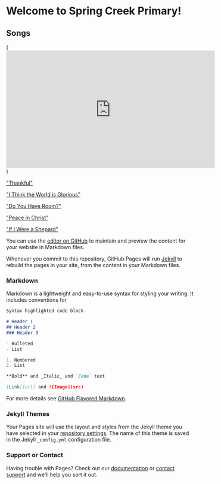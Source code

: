# Welcome to Spring Creek Primary!

## Songs
(<iframe width="560" height="315" src="https://www.youtube.com/embed/3PlyzaKkzTQ?rel=0" frameborder="0" allow="autoplay; encrypted-media" allowfullscreen></iframe>)

["Thankful"](https://www.youtube.com/watch?v=XTHDKxOL9cg)



["I Think the World is Glorious"](https://www.youtube.com/watch?v=4ZtlbjeMylk)



["Do You Have Room?"](https://www.youtube.com/watch?v=jR7lo9ycKBA)



["Peace in Christ"](https://www.youtube.com/watch?v=R46J-GjbRWA)



["If I Were a Shepard"](https://www.youtube.com/watch?v=8XlKiB9r6WI)

You can use the [editor on GitHub](https://github.com/andrewrhancock/springcreekprimary/edit/master/README.md) to maintain and preview the content for your website in Markdown files.

Whenever you commit to this repository, GitHub Pages will run [Jekyll](https://jekyllrb.com/) to rebuild the pages in your site, from the content in your Markdown files.



### Markdown

Markdown is a lightweight and easy-to-use syntax for styling your writing. It includes conventions for

```markdown
Syntax highlighted code block

# Header 1
## Header 2
### Header 3

- Bulleted
- List

1. Numbered
2. List

**Bold** and _Italic_ and `Code` text

[Link](url) and ![Image](src)
```

For more details see [GitHub Flavored Markdown](https://guides.github.com/features/mastering-markdown/).

### Jekyll Themes

Your Pages site will use the layout and styles from the Jekyll theme you have selected in your [repository settings](https://github.com/andrewrhancock/springcreekprimary/settings). The name of this theme is saved in the Jekyll `_config.yml` configuration file.

### Support or Contact

Having trouble with Pages? Check out our [documentation](https://help.github.com/categories/github-pages-basics/) or [contact support](https://github.com/contact) and we’ll help you sort it out.
